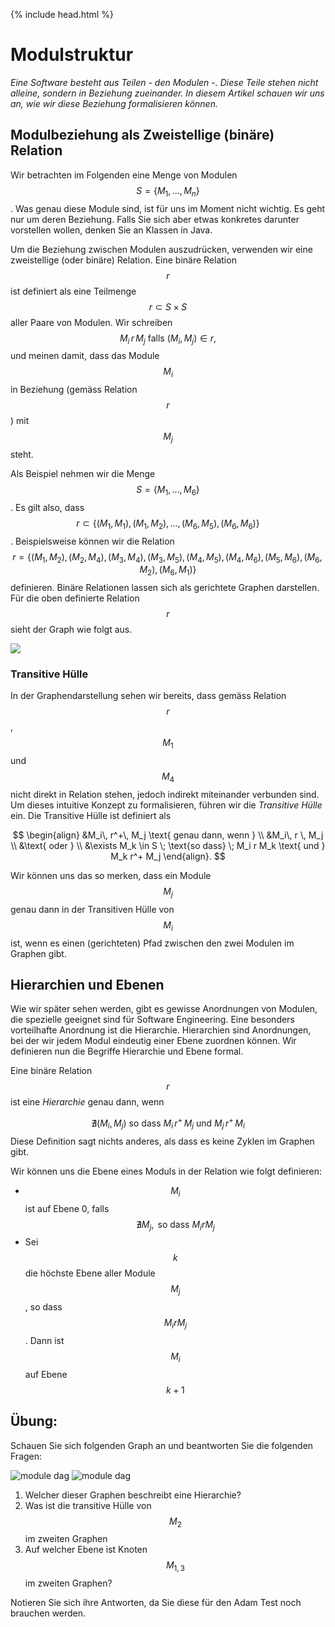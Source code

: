{% include head.html %}

# Modulstruktur

*Eine Software besteht aus Teilen - den Modulen -. Diese Teile stehen nicht alleine, 
sondern in Beziehung zueinander. In diesem Artikel schauen wir uns an, wie wir 
diese Beziehung formalisieren können.*

## Modulbeziehung als Zweistellige (binäre) Relation 

Wir betrachten im Folgenden eine Menge von Modulen $$S = \{ M_1, \ldots, M_n \}$$. Was genau diese Module sind, ist für uns im Moment nicht wichtig. Es geht nur um 
deren Beziehung. Falls Sie sich aber etwas konkretes darunter vorstellen wollen, denken Sie an Klassen in Java. 

Um die Beziehung zwischen Modulen auszudrücken, verwenden wir eine zweistellige (oder binäre) Relation. Eine binäre Relation $$r$$ ist definiert als 
eine Teilmenge $$ r \subset S \times S $$ aller Paare von Modulen. Wir schreiben
$$
    M_i\, r\, M_j \text{ falls } (M_i, M_j) \in r,
$$
und meinen damit, dass das Module $$M_i$$ in Beziehung (gemäss Relation $$r$$) mit $$M_j$$ steht.


Als Beispiel nehmen wir die Menge $$S = \{M_1, \ldots, M_6\}$$. Es gilt also, dass
$$r \subset \{(M_1, M_1), (M_1, M_2), \ldots, (M_6, M_5), (M_6, M_6) \} $$. Beispielsweise können wir die Relation
$$r = \{(M_1, M_2), (M_2, M_4), (M_3, M_4), (M_3, M_5), (M_4, M_5), (M_4, M_6), (M_5, M_6), (M_6, M_2), (M_6, M_1) \} $$ definieren. 
Binäre Relationen lassen sich als gerichtete Graphen darstellen. Für die oben definierte Relation $$r$$ sieht der Graph wie folgt aus. 


<img src="../../slides/images/module-dag.png" class="plain"/>

### Transitive Hülle

In der Graphendarstellung sehen wir bereits, dass gemäss Relation $$r$$, $$M_1$$ und $$M_4$$ nicht direkt in Relation stehen, 
jedoch indirekt miteinander verbunden sind. Um dieses intuitive Konzept zu formalisieren, führen wir die *Transitive Hülle* ein. 
Die Transitive Hülle ist definiert als

$$
    \begin{align} &M_i\, r^+\, M_j \text{ genau dann, wenn } \\ &M_i\, r \, M_j \\ &\text{ oder } \\ &\exists M_k \in S \;
    \text{so dass} \; M_i r M_k \text{ und } M_k r^+ M_j \end{align}. 
$$

Wir können uns das so merken, dass ein Module $$M_j$$ genau dann in der Transitiven Hülle von $$M_i$$ ist, wenn es einen (gerichteten) Pfad zwischen den zwei Modulen im 
Graphen gibt. 

## Hierarchien und Ebenen

Wie wir später sehen werden, gibt es gewisse Anordnungen von Modulen, die spezielle geeignet sind
für Software Engineering. Eine besonders vorteilhafte Anordnung ist die Hierarchie. Hierarchien sind Anordnungen, bei der wir jedem Modul eindeutig einer Ebene zuordnen können. Wir definieren nun  die Begriffe Hierarchie und Ebene formal. 

Eine binäre Relation $$r$$ ist eine *Hierarchie* genau dann, wenn 

$$
 \nexists (M_i, M_j)  \text{ so dass }  M_i \, r^+ \, M_j
                \text{ und } M_j \, r^+ \, M_i 
$$
Diese Definition sagt nichts anderes, als dass es keine Zyklen im Graphen gibt.

Wir können uns die Ebene eines Moduls in der Relation wie folgt definieren:

* $$M_i$$ ist auf Ebene 0, falls $$ \nexists M_j, \text{ so dass } M_i r M_j $$
* Sei $$k$$ die höchste Ebene aller Module $$M_j$$, so dass $$M_i r M_j$$. Dann ist $$M_i$$ auf Ebene $$k+1$$

## Übung:
Schauen Sie sich folgenden Graph an und beantworten Sie die folgenden Fragen:

![module dag](../../slides/images/module-dag.png)
![module dag](../../slides/images/module-hierarchy.png)

1. Welcher dieser Graphen beschreibt eine Hierarchie?
2. Was ist die transitive H&uuml;lle von $$M_2$$ im zweiten Graphen
3. Auf welcher Ebene ist Knoten $$M_{1,3}$$ im zweiten Graphen?

Notieren Sie sich ihre Antworten, da Sie diese für den Adam Test noch brauchen werden.
